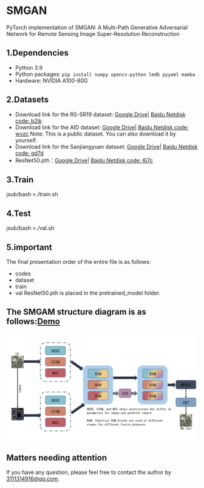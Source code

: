 # SMGAN
PyTorch implementation of SMGAN: A Multi-Path Generative Adversarial Network for Remote Sensing Image Super-Resolution Reconstruction

## 1.Dependencies
- Python 3.9
- Python packages: `pip install numpy opencv-python lmdb pyyaml mamba`
- Hardware: NVIDIA A100-80G

## 2.Datasets
- Download link for the RS-SR19 dataset: [Google Drive](https://drive.google.com/file/d/1-XKL9lfDZ7URWZWVBFatmd2FScAyECJC/view?usp=sharing)| [Baidu Netdisk code: b2ik](https://pan.baidu.com/s/1mDbax-JI_ypH0OOXVERGwQ)
- Download link for the AID dataset: [Google Drive](https://drive.google.com/file/d/1FU2JtrTQ6lDvPur8bc5oWwmC1KnLAkDc/view?usp=sharing)| [Baidu Netdisk code: wvzc](https://pan.baidu.com/s/1SYTuVfxeWPBqbprzm8sV8w) Note: This is a public dataset. You can also download it by yourself.
- Download link for the Sanjiangyuan dataset: [Google Drive](https://drive.google.com/file/d/1HDu9hMrPYufyFKNbVSyl47TcQyYXl8VB/view?usp=sharing)| [Baidu Netdisk code: gd7d](https://pan.baidu.com/s/1uoajCBpFtYibsaITIi0kcA)
- ResNet50.pth：[Google Drive](https://drive.google.com/file/d/1UbubPmfFGaXypr31_YwrkVyjysmR7q3x/view?usp=sharing)| [Baidu Netdisk code: 6i7c](https://pan.baidu.com/s/1TMLfCAHIxbD3HnDgySBVeg)

## 3.Train
jsub/bash >./train.sh

## 4.Test
jsub/bash >./val.sh

## 5.important
The final presentation order of the entire file is as follows:
- codes
- dataset
 - train
 - val
ResNet50.pth is placed in the pretrained_model folder.

## The SMGAM structure diagram is as follows:[Demo](https://hw-star.github.io/SMGAN/)
![image text](https://github.com/hw-star/SMGAN/blob/main/readmeIamges/SMGAM.png)

## Matters needing attention

If you have any question, please feel free to contact the author by 3111314916@qq.com.
